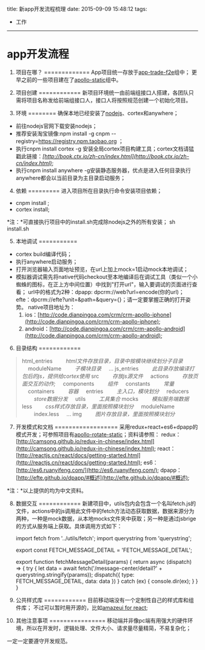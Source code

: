 title: 新app开发流程梳理
date: 2015-09-09 15:48:12
tags:
 - 工作
---
app开发流程
===========

1.  项目在哪？
=============
App项目统一存放于[app-trade-f2e](http://code.dianpingoa.com/groups/app-trade-f2e)组中；
更早之前的一些项目建在了[apollo-static](http://code.dianpingoa.com/groups/apollo-static)组中。

2.  项目创建
============
新项目环境统一由前端组接口人搭建，各团队只需将项目名称发给前端组接口人，接口人将按照规范创建一个初始化项目。


3.  环境
========
确保本地已经安装了[nodejs](http://www.nodejs.org/)、cortex和anywhere；
*  前往nodejs官网下载安装nodejs；
*  推荐安装淘宝镜像:npm install -g cnpm --registry=https://registry.npm.taobao.org ；
*  执行cnpm install cortex -g 安装全局cortex项目构建工具；cortex文档请猛戳此链接：*[http://book.ctx.io/zh-cn/index.html](http://book.ctx.io/zh-cn/index.html)*;
*  执行cnpm install anywhere -g安装静态服务器，优点是进入任何目录执行anywhere都会以当前目录为主目录启动服务；

4.  依赖
=========
进入项目所在目录执行命令安装项目依赖；
*  cnpm install ;
*  cortex install;

*注：*可直接执行项目中的install.sh完成除nodejs之外的所有安装；  sh install.sh

5.  本地调试
===========
*  cortex build编译代码；
*  执行anywhere启动服务；
*  打开浏览器输入页面地址预览，在url上加上mock=1启动mock本地调试；
*  模拟器调试需先将native代码checkout至本地编译后在调试工具（类似一个小蜘蛛的图标，在正上方中间位置）中找到"打开url"，输入要调试的页面进行查看；
   url中的格式为2种：dpapp: dpcrm://web?url=encode(你的url)；efte：dpcrm://efte?unit=&path=&query={}；请一定要掌握正确的打开姿势。
   native项目地址为：
   1.  ios：[http://code.dianpingoa.com/crm/crm-apollo-iphone](http://code.dianpingoa.com/crm/crm-apollo-iphone);
   2.  android：[http://code.dianpingoa.com/crm/crm-apollo-android](http://code.dianpingoa.com/crm/crm-apollo-android);

6.  目录结构
============

>html\_entries                      &nbsp;&nbsp;&nbsp;&nbsp;&nbsp;&nbsp;&nbsp;&nbsp;_html文件存放目录，目录中按模块继续划分子目录_
&nbsp;&nbsp;&nbsp;&nbsp;moduleName  &nbsp;&nbsp;&nbsp;&nbsp;&nbsp;&nbsp;&nbsp;&nbsp;_子模块目录_
&nbsp;&nbsp;&nbsp;&nbsp;...
js\_entries                         &nbsp;&nbsp;&nbsp;&nbsp;&nbsp;&nbsp;&nbsp;&nbsp;_此目录存放编译打包后的js，提供给cortex使用_
src                                 &nbsp;&nbsp;&nbsp;&nbsp;&nbsp;&nbsp;&nbsp;&nbsp;_存放js源文件_
&nbsp;&nbsp;&nbsp;&nbsp;actions     &nbsp;&nbsp;&nbsp;&nbsp;&nbsp;&nbsp;&nbsp;&nbsp;_存放页面交互的动作;_
&nbsp;&nbsp;&nbsp;&nbsp;components  &nbsp;&nbsp;&nbsp;&nbsp;&nbsp;&nbsp;&nbsp;&nbsp;_组件_
&nbsp;&nbsp;&nbsp;&nbsp;constants   &nbsp;&nbsp;&nbsp;&nbsp;&nbsp;&nbsp;&nbsp;&nbsp;_常量_
&nbsp;&nbsp;&nbsp;&nbsp;containers  &nbsp;&nbsp;&nbsp;&nbsp;&nbsp;&nbsp;&nbsp;&nbsp;_容器_
&nbsp;&nbsp;&nbsp;&nbsp;entries     &nbsp;&nbsp;&nbsp;&nbsp;&nbsp;&nbsp;&nbsp;&nbsp;_主入口，模块划分_
&nbsp;&nbsp;&nbsp;&nbsp;reducers    &nbsp;&nbsp;&nbsp;&nbsp;&nbsp;&nbsp;&nbsp;&nbsp;_store数据分发_
&nbsp;&nbsp;&nbsp;&nbsp;utils       &nbsp;&nbsp;&nbsp;&nbsp;&nbsp;&nbsp;&nbsp;&nbsp;_工具集合_
mocks                               &nbsp;&nbsp;&nbsp;&nbsp;&nbsp;&nbsp;&nbsp;&nbsp;_模拟服务端数据_
less                                &nbsp;&nbsp;&nbsp;&nbsp;&nbsp;&nbsp;&nbsp;&nbsp;_css样式存放目录，里面按照模块划分_
&nbsp;&nbsp;&nbsp;&nbsp;moduleName
&nbsp;&nbsp;&nbsp;&nbsp;&nbsp;&nbsp;&nbsp;&nbsp;index.less
&nbsp;&nbsp;&nbsp;&nbsp;...
img  &nbsp;&nbsp;&nbsp;&nbsp;&nbsp;&nbsp;&nbsp;&nbsp;_图片存放目录，里面按照模块划分_

7.  开发模式和文档
==================
采用redux+react+es6+dpapp的模式开发；可参照项目有[apollo-rotate-static](http://code.dianpingoa.com/app-trade-f2e/apollo-rotate-static)；资料请参照：
redux：[http://camsong.github.io/redux-in-chinese/index.html](http://camsong.github.io/redux-in-chinese/index.html);
react：[http://reactjs.cn/react/docs/getting-started.html](http://reactjs.cn/react/docs/getting-started.html);
es6：[http://es6.ruanyifeng.com/](http://es6.ruanyifeng.com/);
dpapp：[http://efte.github.io/dpapp/#概述](http://efte.github.io/dpapp/#概述);

*注：*以上提供的均为中文资料。

8.  数据交互
============
新建项目中，utils包内会包含一个名叫fetch.js的文件，actions中的js调用此文件中的fetch方法动态获取数据，数据来源分为两种，一种是mock数据，从本地mocks文件夹中获取；另一种是通过jsbrige的方式从服务端上获取。具体调用方式如下：

    import fetch from '../utils/fetch';
    import querystring from 'querystring';

    export const FETCH_MESSAGE_DETAIL = 'FETCH_MESSAGE_DETAIL';

    export function fetchMessageDetail(params) {
        return async (dispatch) => {
            try {
                let data = await fetch('/message-center/detail?' + querystring.stringify(params));
                dispatch({
                    type: FETCH_MESSAGE_DETAIL,
                    data: data
                })
            } catch (ex) {
                console.dir(ex);
            }
        }
    }


9. 公共样式库
============
目前移动端没有一个定制性自己的样式库和组件库；
不过可以暂时用开源的，比如[amazeui for react](http://amazeui.org/react/getting-started);

10.  其他注意事项
================
移动端并非像pc端有用强大的硬件环境，所以在开发时，逻辑处理、文件大小、请求量尽量精简，不易复杂化；

一定一定要遵守开发规范。
